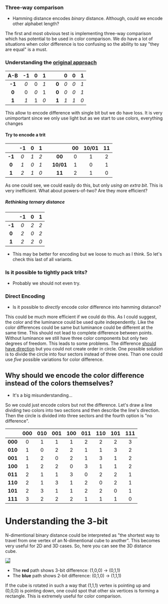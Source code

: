 ### Three-way comparison
- Hamming distance encodes _binary_ distance. Although, could we encode other alphabet length?

The first and most obvious test is implementing three-way comparison which has potential to be used in color comparison. We do have a lot of situations when color difference is too confusing so the ability to say "they are equal" is a must.

### Understanding the [original approach](BRIEF#^encoding-difference)

| **A-B** | -1  |  0  |  1  |     |       | **0** | **0** | **1** |
| :-----: | :-: | :-: | :-: | --- | :---: | :---: | :---: | :---: |
| **-1**  | *0* |  0  | *1* |     | **0** |  *0*  |  *0*  |  *1*  |
|  **0**  |  0  | *0* |  1  |     | **0** |  *0*  |  *0*  |  *1*  |
|  **1**  | *1* |  1  | *0* |     | **1** |  *1*  |  *1*  |  *0*  |
This allow to encode difference with single bit but we do have loss. It is very unimportant since we only use light but as we start to use colors, everything changes
#### Try to encode a trit

|        | **-1** | **0** | **1** |     |           | 00  | 10/01 | 11  |
| :----: | :----: | :---: | :---: | :-: | :-------: | :-: | :---: | :-: |
| **-1** |  *0*   |  *1*  |  *2*  |     |  **00**   |  0  |   1   |  2  |
| **0**  |  *1*   |  *0*  |  *1*  |     | **10/01** |  1  |   0   |  1  |
| **1**  |  *2*   |  *1*  |  *0*  |     |  **11**   |  2  |   1   |  0  |
As one could see, we could easily do this, but only _using an extra bit_. This is very inefficient.
What about powers-of-two? Are they more efficient?

##### Rethinking ternary distance
|        | **-1** | **0** | **1** |
| :----: | :----: | :---: | :---: |
| **-1** |  *0*   |  *2*  |  *2*  |
| **0**  |  *2*   |  *0*  |  *2*  |
| **1**  |  *2*   |  *2*  |  *0*  |
- This may be better for encoding but we loose to much as I think. So let's check this last of all variants.

### Is it possible to tightly pack trits?
- Probably we should not even try.

### Direct Encoding
- Is it possible to *directly* encode color difference into hamming distance?

This could be much more efficient if we could do this.
As I could suggest, the color and the luminance could be used quite independently. Like the color differences could be same but luminance could be different at the same time. This should not lead to complete difference between points.
Without luminance we still have three color components but only two degrees of freedom. This leads to some problems.
The difference [should have direction](Color%20Binary%20Distance#Colorspace) but you could not create order in circle.
One possible solution is to divide the circle into four sectors instead of three ones. Than one could use _five_ possible variations for color difference. 

## Why should we encode the color difference instead of the colors themselves?
- It's a big misunderstanding...

So we could just encode colors but not the difference.
Let's draw a line dividing two colors into two sections and then describe the line's direction.
Then the circle is divided into three sectors and the fourth option is "no difference".

|         | **000** | 010 | 001 | 100 | 011 | 110 | 101 | 111 |
| :-----: | :-----: | :-: | :-: | :-: | :-: | :-: | :-: | :-: |
| **000** |    0    |  1  |  1  |  1  |  2  |  2  |  2  |  3  |
| **010** |    1    |  0  |  2  |  2  |  1  |  1  |  3  |  2  |
| **001** |    1    |  2  |  0  |  2  |  1  |  3  |  1  |  2  |
| **100** |    1    |  2  |  2  |  0  |  3  |  1  |  1  |  2  |
| **011** |    2    |  1  |  1  |  3  |  0  |  2  |  2  |  1  |
| **110** |    2    |  1  |  3  |  1  |  2  |  0  |  2  |  1  |
| **101** |    2    |  3  |  1  |  1  |  2  |  2  |  0  |  1  |
| **111** |    3    |  2  |  2  |  2  |  1  |  1  |  1  |  0  |

# Understanding the 3-bit
N-dimentional binary distance could be interpreted as "the shortest way to travel from one vertex of an N-dimentional cube to another".
This becomes very useful for 2D and 3D cases.
So, here you can see the 3D distance cube.

<img src="https://upload.wikimedia.org/wikipedia/commons/6/6e/Hamming_distance_3_bit_binary_example.svg" style="background-color: gray;">

- The **red** path shows 3-bit difference: (1,0,0) -> (0,1,1)
- The **blue** path shows 2-bit difference: (0,1,0) -> (1,1,1)

If the cube is rotated in such a way that (1,1,1) vertex is pointing up and (0,0,0) is pointing down, one could spot that other six vertices is forming a rectangle. This is extremely useful for color comparison.